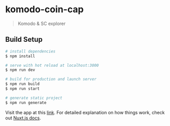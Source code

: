 # komodo-coin-cap

> Komodo &amp; SC explorer

## Build Setup

```bash
# install dependencies
$ npm install

# serve with hot reload at localhost:3000
$ npm run dev

# build for production and launch server
$ npm run build
$ npm run start

# generate static project
$ npm run generate
```

Visit the app at this [link](http://antara-coin-cap.herokuapp.com/coinCap).
For detailed explanation on how things work, check out [Nuxt.js docs](https://nuxtjs.org).
